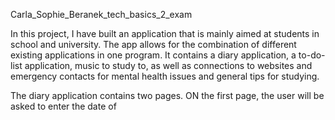 Carla_Sophie_Beranek_tech_basics_2_exam

In this project, I have built an application that is mainly aimed at students in school and university. The app allows for the combination of different existing applications in one program. It contains a diary application, a to-do-list application, music to study to, as well as connections to websites and emergency contacts for mental health issues and general tips for studying.

The diary application contains two pages. ON the first page, the user will be asked to enter the date of 
